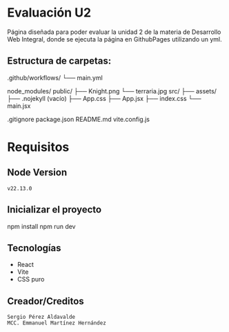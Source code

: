 # Evaluación U2

Página diseñada para poder evaluar la unidad 2 de la materia de Desarrollo Web Integral, donde se ejecuta la página en GithubPages utilizando un yml.

## Estructura de carpetas:

.github/workflows/
└── main.yml

node_modules/
public/
├── Knight.png
└── terraria.jpg
src/
├── assets/
├── .nojekyll (vacío)
├── App.css
├── App.jsx
├── index.css
└── main.jsx

.gitignore
package.json
README.md
vite.config.js

# Requisitos

## Node Version

    v22.13.0

## Inicializar el proyecto

npm install
npm run dev

## Tecnologías

- React
- Vite
- CSS puro

## Creador/Creditos

    Sergio Pérez Aldavalde
    MCC. Emmanuel Martínez Hernández
